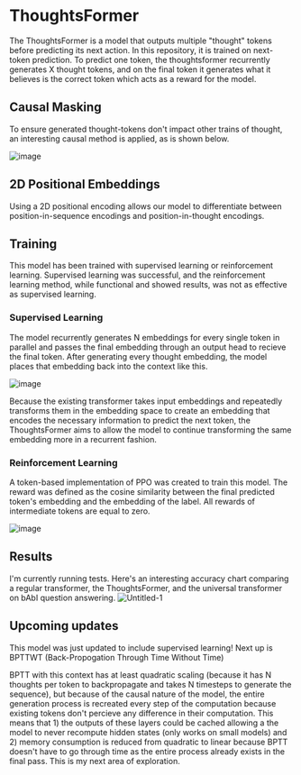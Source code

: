 # ThoughtsFormer
The ThoughtsFormer is a model that outputs multiple "thought" tokens before predicting its next action. 
In this repository, it is trained on next-token prediction. To predict one token, the thoughtsformer recurrently generates X thought tokens, and on the final token it generates what it believes is the correct token which acts as a reward for the model.

## Causal Masking
To ensure generated thought-tokens don't impact other trains of thought, an interesting causal method is applied, as is shown below.

![image](https://github.com/user-attachments/assets/640107bc-6678-40eb-a2e3-b0b74c6c7065)

## 2D Positional Embeddings
Using a 2D positional encoding allows our model to differentiate between position-in-sequence encodings and position-in-thought encodings. 

## Training
This model has been trained with supervised learning or reinforcement learning.
Supervised learning was successful, and the reinforcement learning method, while functional and showed results, was not as effective as supervised learning. 

### Supervised Learning
The model recurrently generates N embeddings for every single token in parallel and passes the final embedding through an output head to recieve the final token. After generating every thought embedding, the model places that embedding back into the context like this.

![image](https://github.com/user-attachments/assets/721076e7-827d-4e24-9a0d-3ac5e4970c45) 

Because the existing transformer takes input embeddings and repeatedly transforms them in the embedding space to create an embedding that encodes the necessary information to predict the next token, the ThoughtsFormer aims to allow the model to continue transforming the same embedding more in a recurrent fashion.

### Reinforcement Learning

A token-based implementation of PPO was created to train this model. The reward was defined as the cosine similarity between the final predicted token's embedding and the embedding of the label. All rewards of intermediate tokens are equal to zero. 

![image](https://github.com/user-attachments/assets/488c343d-8fcd-4ac5-a2e8-13344b33c523)

## Results

I'm currently running tests. Here's an interesting accuracy chart comparing a regular transformer, the ThoughtsFormer, and the universal transformer on bAbI question answering.
![Untitled-1](https://github.com/user-attachments/assets/b8f8566f-7b14-49e7-8a84-c3ceed926679)



## Upcoming updates

This model was just updated to include supervised learning! Next up is BPTTWT (Back-Propogation Through Time Without Time)

BPTT with this context has at least quadratic scaling (because it has N thoughts per token to backpropagate and takes N timesteps to generate the sequence), but because of the causal nature of the model, the entire generation process is recreated every step of the computation because existing tokens don't percieve any difference in their computation. This means that 1) the outputs of these layers could be cached allowing a the model to never recompute hidden states (only works on small models) and 2) memory consumption is reduced from quadratic to linear because BPTT doesn't have to go through time as the entire process already exists in the final pass. This is my next area of exploration.


